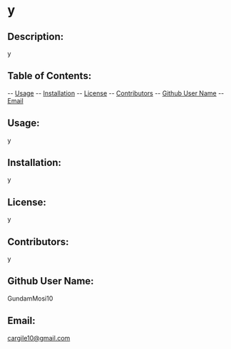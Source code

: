 
  # y 

  ## Description: 
  y
  ## Table of Contents:
  -- [Usage](#usage)
  -- [Installation](#installation)
  -- [License](#license)
  -- [Contributors](#contributors)
  -- [Github User Name](#userName)
  -- [Email](#email)
  ## Usage:
  y
  ## Installation:
  y
  ## License:
  y
  ## Contributors:
  y
  ## Github User Name:
  GundamMosi10
  ## Email:
  cargile10@gmail.com	

